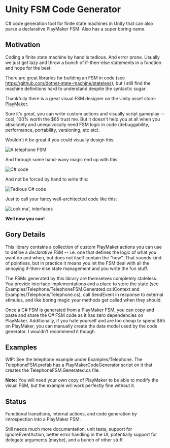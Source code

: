 # Unity FSM Code Generator
C# code generation tool for finite state machines in Unity that can also parse a declarative PlayMaker FSM. Also has a super boring name.

## Motivation

Coding a finite state machine by hand is tedious. And error prone. Usually we just get lazy and throw a bunch of if-then-else statements in a function and hope for the best.

There are great libraries for building an FSM in code (see <https://github.com/dotnet-state-machine/stateless>), but I still find the machine definitions hard to understand despite the syntactic sugar.

Thankfully there is a great visual FSM designer on the Unity asset store: [PlayMaker](https://www.assetstore.unity3d.com/en/#!/content/368).

Sure it's great, you can write custom actions and visually script gameplay -- cool, 100% worth the $65 trust me. But it doesn't help you at all when you absolutely and unequivocally need FSM logic in code (debuggability, performance, portability, versioning, etc etc). 

Wouldn't it be great if you could visually design this:

![A telephone FSM](https://github.com/justonia/UnityFSMCodeGenerator/raw/master/Docs/telephone_playmaker_fsm.PNG)

And through some hand-wavy magic end up with this:

![C# code](https://github.com/justonia/UnityFSMCodeGenerator/raw/master/Docs/telephone_code_1.png)

And not be forced by hand to write this:

![Tedious C# code](https://github.com/justonia/UnityFSMCodeGenerator/raw/master/Docs/telephone_code_2.png)

Just to call your fancy well-architected code like this:

![Look ma', interfaces](https://github.com/justonia/UnityFSMCodeGenerator/raw/master/Docs/telephone_code_3.png)

**Well now you can!**

## Gory Details

This library contains a collection of custom PlayMaker actions you can use to define a *declarative* FSM -- i.e. one that defines the logic of what you want do and when, but does not itself contain the "how". That sounds kind of pointless, but in practice it means you let the FSM deal with all the annoying if-then-else state management and you write the fun stuff.

The FSMs generated by this library are themselves completely stateless. You provide interface implementations and a place to store the state (see Examples/Telephone/TelephoneFSM.Generated.cs:IContext and Examples/Telephone/Telephone.cs), call SendEvent in response to external stimulus, and like boring magic your methods get called when they should.

Once a C# FSM is generated from a PlayMaker FSM, you can copy and paste and share the C# FSM code as it has zero dependencies on PlayMaker. Additionally, if you hate yourself and are too cheap to spend $65 on PlayMaker, you can manually create the data model used by the code generator. I wouldn't recommend it though.

## Examples

WIP: See the telephone example under Examples/Telephone. The TelephoneFSM.prefab has a PlayMakerCodeGenerator script on it that creates the TelephoneFSM.Generated.cs file.

**Note:** You will need your own copy of PlayMaker to be able to modify the visual FSM, but the example will work perfectly fine without it. 

## Status

Functional transitions, internal actions, and code generation by introspection into a PlayMaker FSM. 

Still needs much more documentation, unit tests, support for IgnoreEventAction, better error handling in the UI, potentially support for delegate arguments (maybe), and a bunch of other stuff.
